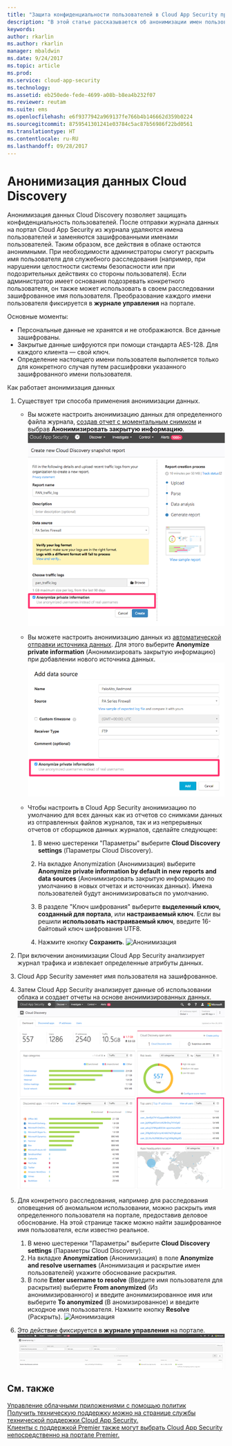 ```yaml
---
title: "Защита конфиденциальности пользователей в Cloud App Security при помощи анонимизации данных | Microsoft Docs"
description: "В этой статье рассказывается об анонимизации имен пользователей в данных Cloud Discovery."
keywords: 
author: rkarlin
ms.author: rkarlin
manager: mbaldwin
ms.date: 9/24/2017
ms.topic: article
ms.prod: 
ms.service: cloud-app-security
ms.technology: 
ms.assetid: eb250ede-fede-4699-a08b-b8ea4b232f07
ms.reviewer: reutam
ms.suite: ems
ms.openlocfilehash: e6f9377942a969137fe766b4b146662d359b0224
ms.sourcegitcommit: 8759541301241e03784c5ac87b56986f22bd0561
ms.translationtype: HT
ms.contentlocale: ru-RU
ms.lasthandoff: 09/28/2017
---
```

# <a name="cloud-discovery-data-anonymization"></a>Анонимизация данных Cloud Discovery

Анонимизация данных Cloud Discovery позволяет защищать конфиденциальность пользователей. После отправки журнала данных на портал Cloud App Security из журнала удаляются имена пользователей и заменяются зашифрованными именами пользователей. Таким образом, все действия в облаке остаются анонимными. При необходимости администраторы смогут раскрыть имя пользователя для служебного расследования (например, при нарушении целостности системы безопасности или при подозрительных действиях со стороны пользователя). Если администратор имеет основания подозревать конкретного пользователя, он также может использовать в своем расследовании зашифрованное имя пользователя. Преобразование каждого имени пользователя фиксируется в **журнале управления** на портале.

Основные моменты:
-   Персональные данные не хранятся и не отображаются. Все данные зашифрованы.
-   Закрытые данные шифруются при помощи стандарта AES-128. Для каждого клиента — свой ключ.
-   Определение настоящего имени пользователя выполняется только для конкретного случая путем расшифровки указанного зашифрованного имени пользователя.


Как работает анонимизация данных

1.  Существует три способа применения анонимизации данных. 
    
    - Вы можете настроить анонимизацию данных для определенного файла журнала, [создав отчет с моментальным снимком](create-snapshot-cloud-discovery-reports.md) и выбрав **Анонимизировать закрытую информацию**.
 ![Анонимизация данных снимка](./media/anonymize-log.png)

    - Вы можете настроить анонимизацию данных из [автоматической отправки источника данных](configure-automatic-log-upload-for-continuous-reports.md). Для этого выберите **Anonymize private information** (Анонимизировать закрытую информацию) при добавлении нового источника данных.  
 ![Анонимизация данных журнала](./media/anonymize-autolog.png)

    - Чтобы настроить в Cloud App Security анонимизацию по умолчанию для всех данных как из отчетов со снимками данных из отправленных файлов журналов, так и из непрерывных отчетов от сборщиков данных журналов, сделайте следующее:
     
        1. В меню шестеренки "Параметры" выберите **Cloud Discovery settings** (Параметры Cloud Discovery).
     
        2. На вкладке Anonymization (Анонимизация) выберите **Anonymize private information by default in new reports and data sources** (Анонимизировать закрытую информацию по умолчанию в новых отчетах и источниках данных). Имена пользователей будут анонимизироваться по умолчанию.

        3. В разделе "Ключ шифрования" выберите **выделенный ключ, созданный для портала**, или **настраиваемый ключ**. Если вы решили **использовать настраиваемый ключ**, введите 16-байтовый ключ шифрования UTF8.
        4. Нажмите кнопку **Сохранить**.
  ![Анонимизация](./media/anonymizer1.png)
  

2.  При включении анонимизации Cloud App Security анализирует журнал трафика и извлекает определенные атрибуты данных.
3.  Cloud App Security заменяет имя пользователя на зашифрованное.
4.  Затем Cloud App Security анализирует данные об использовании облака и создает отчеты на основе анонимизированных данных.
 ![Анонимизация панели мониторинга Cloud Discovery](./media/anonymize-dashboard.png)
 

5.  Для конкретного расследования, например для расследования оповещения об аномальном использовании, можно раскрыть имя определенного пользователя на портале, предоставив деловое обоснование. На этой странице также можно найти зашифрованное имя пользователя, если известно реальное. 

    1. В меню шестеренки "Параметры" выберите **Cloud Discovery settings** (Параметры Cloud Discovery).
    2. На вкладке **Anonymization** (Анонимизация) в поле **Anonymize and resolve usernames** (Анонимизация и раскрытие имен пользователей) укажите обоснование раскрытия.
    3. В поле **Enter username to resolve** (Введите имя пользователя для раскрытия) выберите **From anonymized** (Из анонимизированного) и введите анонимизированное имя или выберите **To anonymized** (В аномизированное) и введите исходное имя пользователя. Нажмите кнопку **Resolve** (Раскрыть). 
![Анонимизация](./media/anonymizer.png)

6.  Это действие фиксируется в **журнале управления** на портале. 
![Анонимизация](./media/anonymize-gov-log.png)




  
      
## <a name="see-also"></a>См. также  
[Управление облачными приложениями с помощью политик](control-cloud-apps-with-policies.md)   
[Получить техническую поддержку можно на странице службы технической поддержки Cloud App Security.](http://support.microsoft.com/oas/default.aspx?prid=16031)   
[Клиенты с поддержкой Premier также могут выбрать Cloud App Security непосредственно на портале Premier.](https://premier.microsoft.com/)  
    
      
  
